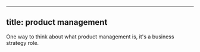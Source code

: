 ----
title: product management
----

One way to think about what product management is, it's a business strategy role.
